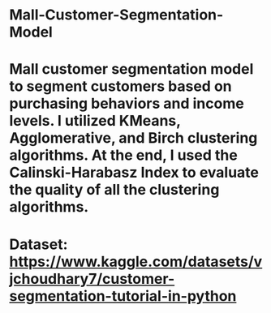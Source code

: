 # Mall-Customer-Segmentation-Model

# Mall customer segmentation model to segment customers based on purchasing behaviors and income levels. I utilized KMeans, Agglomerative, and Birch clustering algorithms. At the end, I used the Calinski-Harabasz Index to evaluate the quality of all the clustering algorithms.


# Dataset: https://www.kaggle.com/datasets/vjchoudhary7/customer-segmentation-tutorial-in-python
